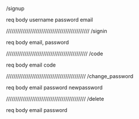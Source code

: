 /signup

req body
    username
    password
    email

/////////////////////////////////////////////
/signin

req body
    email,
    password

////////////////////////////////////////////
/code

req body
    email
    code

///////////////////////////////////////////
/change_password

req body
    email
    password
    newpassword

///////////////////////////////////////////
/delete

req body 
    email
    password